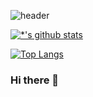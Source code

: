 ​![header](https://capsule-render.vercel.app/api?type=wave&color=auto&height=300&section=header&text=Amate%20&fontSize=90)

[![*'s github stats](https://github-readme-stats.vercel.app/api?username=cyhwan0816&show_icons=true&theme=radical)](https://github.com/cyhwan0816)

[![Top Langs](https://github-readme-stats.vercel.app/api/top-langs/?username=cyhwan0816)](https://github.com/cyhwan0816/github-readme-stats)

### Hi there 👋
